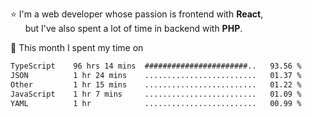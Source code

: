 ⭐ I'm a web developer whose passion is frontend with <b>React</b>,<br/>
&nbsp; &nbsp; &nbsp; but I've also spent a lot of time in backend with <b>PHP</b>.

📅 This month I spent my time on

<!--START_SECTION:waka-->

```txt
TypeScript    96 hrs 14 mins  #######################..   93.56 %
JSON          1 hr 24 mins    .........................   01.37 %
Other         1 hr 15 mins    .........................   01.22 %
JavaScript    1 hr 7 mins     .........................   01.09 %
YAML          1 hr            .........................   00.99 %
```

<!--END_SECTION:waka-->
